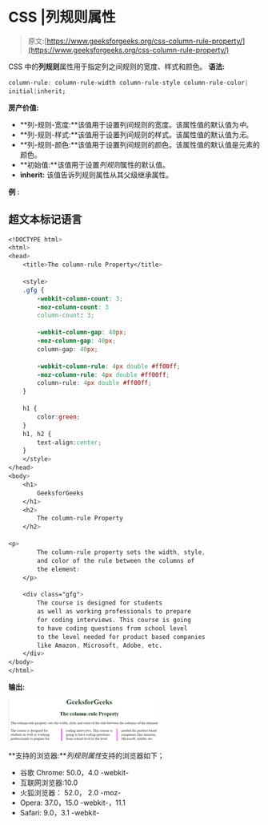 # CSS |列规则属性

> 原文:[https://www.geeksforgeeks.org/css-column-rule-property/](https://www.geeksforgeeks.org/css-column-rule-property/)

CSS 中的**列规则**属性用于指定列之间规则的宽度、样式和颜色。
**语法:**

```css
column-rule: column-rule-width column-rule-style column-rule-color|
initial|inherit;
```

**房产价值:**

*   **列-规则-宽度:**该值用于设置列间规则的宽度。该属性值的默认值为*中*。
*   **列-规则-样式:**该值用于设置列间规则的样式。该属性值的默认值为*无*。
*   **列-规则-颜色:**该值用于设置列间规则的颜色。该属性值的默认值是元素的颜色。
*   **初始值:**该值用于设置*列规则*属性的默认值。
*   **inherit:** 该值告诉列规则属性从其父级继承属性。

**例** :

## 超文本标记语言

```css
<!DOCTYPE html>
<html>
<head>
    <title>The column-rule Property</title>

    <style>
    .gfg {
        -webkit-column-count: 3;
        -moz-column-count: 3
        column-count: 3;

        -webkit-column-gap: 40px;
        -moz-column-gap: 40px;
        column-gap: 40px;

        -webkit-column-rule: 4px double #ff00ff;
        -moz-column-rule: 4px double #ff00ff;
        column-rule: 4px double #ff00ff;
    }

    h1 {
        color:green;
    }
    h1, h2 {
        text-align:center;
    }
    </style>
</head>
<body>
    <h1>
        GeeksforGeeks
    </h1>
    <h2>
        The column-rule Property
    </h2>

<p>
        The column-rule property sets the width, style,
        and color of the rule between the columns of
        the element:
    </p>

    <div class="gfg">
        The course is designed for students
        as well as working professionals to prepare
        for coding interviews. This course is going
        to have coding questions from school level
        to the level needed for product based companies
        like Amazon, Microsoft, Adobe, etc.
    </div>
</body>
</html>                   
```

**输出:**

![](img/0c226a106da749591d180584c3bc41f6.png)

**支持的浏览器:***列规则属性*支持的浏览器如下；

*   谷歌 Chrome: 50.0，4.0 -webkit-
*   互联网浏览器:10.0
*   火狐浏览器： 52.0， 2.0 -moz-
*   Opera: 37.0，15.0 -webkit-，11.1
*   Safari: 9.0，3.1 -webkit-
